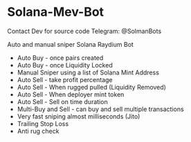 # Solana-Mev-Bot

Contact Dev for source code
Telegram: @SolmanBots

Auto and manual sniper Solana Raydium Bot

* Auto Buy - once pairs created
* Auto Buy - once Liquidity Locked
* Manual Sniper using a list of Solana Mint Address
* Auto Sell - take profit percentage
* Auto Sell - When rugged pulled (Liquidity Removed)
* Auto Sell - When deployer mint token
* Auto Sell - Sell on time duration
* Multi-Buy and Sell - can buy and sell multiple transactions
* Very fast sniping almost milliseconds (Jito)
* Trailing Stop Loss
* Anti rug check


